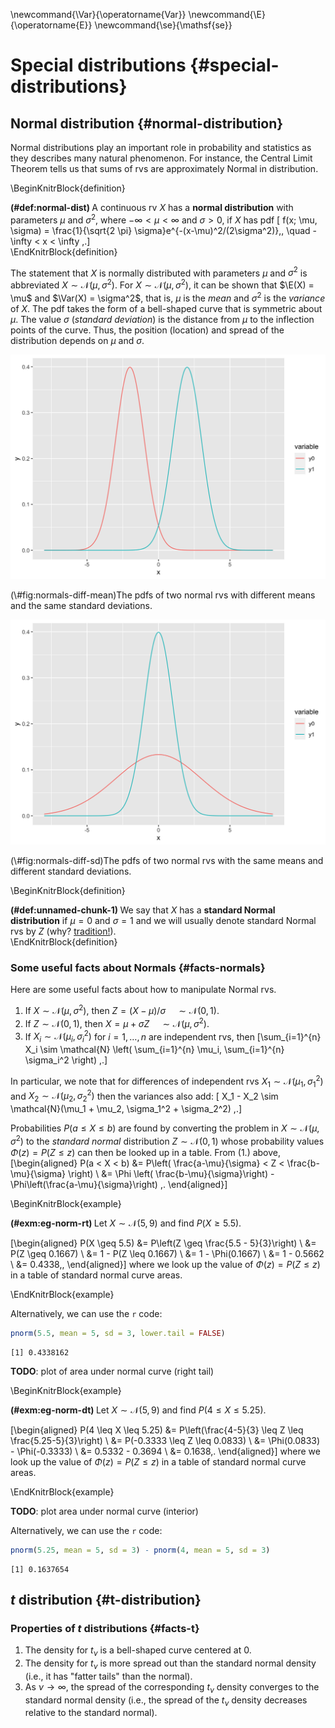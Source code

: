 

\newcommand{\Var}{\operatorname{Var}}
\newcommand{\E}{\operatorname{E}}
\newcommand{\se}{\mathsf{se}}

# Special distributions {#special-distributions}

## Normal distribution {#normal-distribution}

Normal distributions play an important role in probability and statistics as they describes many natural phenomenon. For instance, the Central Limit Theorem tells us that sums of rvs are approximately Normal in distribution. 

\BeginKnitrBlock{definition}<div class="definition"><span class="definition" id="def:normal-dist"><strong>(\#def:normal-dist) </strong></span>A continuous rv $X$ has a **normal distribution** with parameters $\mu$ and $\sigma^2$, where $-\infty < \mu < \infty$ and $\sigma > 0$, if $X$ has pdf
\[ f(x; \mu, \sigma) = \frac{1}{\sqrt{2 \pi} \sigma}e^{-(x-\mu)^2/(2\sigma^2)}\,, 
\quad -\infty < x < \infty \,.\]</div>\EndKnitrBlock{definition}

The statement that $X$ is normally distributed with parameters $\mu$ and $\sigma^2$ is abbreviated $X \sim \mathcal{N}(\mu, \sigma^2)$. For $X\sim \mathcal{N}(\mu,\sigma^2)$, it can be shown that $\E(X) = \mu$ and $\Var(X) = \sigma^2$, that is, $\mu$ is the *mean* and $\sigma^2$ is the *variance* of $X$. The pdf takes the form of a bell-shaped curve that is symmetric about $\mu$. The value $\sigma$ (*standard deviation*) is the distance from $\mu$ to the inflection points of the curve. Thus, the position (location) and spread of the distribution depends on $\mu$ and $\sigma$.

<div class="figure">
<img src="01-sampling-distributions_files/figure-html/normals-diff-mean-1.png" alt="The pdfs of two normal rvs with different means and the same standard deviations." width="672" />
<p class="caption">(\#fig:normals-diff-mean)The pdfs of two normal rvs with different means and the same standard deviations.</p>
</div>

<div class="figure">
<img src="01-sampling-distributions_files/figure-html/normals-diff-sd-1.png" alt="The pdfs of two normal rvs with the same means and different standard deviations." width="672" />
<p class="caption">(\#fig:normals-diff-sd)The pdfs of two normal rvs with the same means and different standard deviations.</p>
</div>

\BeginKnitrBlock{definition}<div class="definition"><span class="definition" id="def:unnamed-chunk-1"><strong>(\#def:unnamed-chunk-1) </strong></span>We say that $X$ has a **standard Normal distribution** if $\mu=0$ and $\sigma = 1$ and we will usually denote standard Normal rvs by $Z$ (why? [tradition!](https://www.youtube.com/watch?v=gRdfX7ut8gw)).</div>\EndKnitrBlock{definition}

### Some useful facts about Normals {#facts-normals}

Here are some useful facts about how to manipulate Normal rvs.

1. If $X \sim \mathcal{N}(\mu, \sigma^2),$ then $Z = (X - \mu) / \sigma \quad \sim \mathcal{N}(0,1).$ 
2. If $Z \sim \mathcal{N}(0, 1),$ then $X = \mu + \sigma Z \quad \sim \mathcal{N}(\mu, \sigma^2).$ 
3. If $X_i \sim \mathcal{N}(\mu_i, \sigma_i^2)$ for $i = 1, \dots, n$ are independent rvs, then 
\[\sum_{i=1}^{n} X_i \sim \mathcal{N} \left( \sum_{i=1}^{n} \mu_i, \sum_{i=1}^{n} \sigma_i^2 \right) \,.\]

In particular, we note that for differences of independent rvs $X_1 \sim \mathcal{N}(\mu_1, \sigma_1^2)$ and $X_2 \sim \mathcal{N}(\mu_2, \sigma_2^2)$ then the variances also add:
\[ X_1 - X_2 \sim \mathcal{N}(\mu_1 + \mu_2, \sigma_1^2 + \sigma_2^2) \,.\]

Probabilities $P(a \leq X \leq b)$ are found by converting the problem in $X \sim \mathcal{N}(\mu, \sigma^2)$ to the *standard normal* distribution $Z \sim \mathcal{N}(0, 1)$ whose probability values $\Phi(z) = P(Z\leq z)$ can then be looked up in a table. From (1.) above, 
\[\begin{aligned}
   P(a < X < b) &= P\left( \frac{a-\mu}{\sigma} < Z < \frac{b-\mu}{\sigma} \right) \\ 
    &= \Phi \left( \frac{b-\mu}{\sigma}\right) - \Phi\left(\frac{a-\mu}{\sigma}\right) \,.
   \end{aligned}\]

\BeginKnitrBlock{example}<div class="example"><span class="example" id="exm:eg-norm-rt"><strong>(\#exm:eg-norm-rt) </strong></span>Let $X \sim \mathcal{N}(5, 9)$ and find $P(X \geq 5.5)$. 

\[\begin{aligned}
   P(X \geq 5.5) &= P\left(Z \geq \frac{5.5 - 5}{3}\right) \\
    &= P(Z \geq 0.1667) \\
    &= 1 - P(Z \leq 0.1667) \\
    &= 1 - \Phi(0.1667) \\
    &= 1 - 0.5662 \\
    &= 0.4338\,,
    \end{aligned}\]
where we look up the value of $\Phi(z) = P(Z\leq z)$ in a table of standard normal curve areas.</div>\EndKnitrBlock{example}

Alternatively, we can use the `r` code:

```r
pnorm(5.5, mean = 5, sd = 3, lower.tail = FALSE) 
```

```
[1] 0.4338162
```
**TODO**: plot of area under normal curve (right tail)




\BeginKnitrBlock{example}<div class="example"><span class="example" id="exm:eg-norm-dt"><strong>(\#exm:eg-norm-dt) </strong></span>Let $X \sim \mathcal{N}(5, 9)$ and find $P(4 \leq X \leq 5.25)$. 

\[\begin{aligned}
   P(4 \leq X \leq 5.25) &= P\left(\frac{4-5}{3} \leq Z \leq \frac{5.25-5}{3}\right) \\
   &= P(-0.3333 \leq Z \leq 0.0833) \\
   &= \Phi(0.0833) - \Phi(-0.3333) \\
   &= 0.5332 - 0.3694 \\
   &= 0.1638\,.
  \end{aligned}\]
where we look up the value of $\Phi(z) = P(Z\leq z)$ in a table of standard normal curve areas. </div>\EndKnitrBlock{example}

**TODO**: plot area under normal curve (interior)

Alternatively, we can use the `r` code:

```r
pnorm(5.25, mean = 5, sd = 3) - pnorm(4, mean = 5, sd = 3)
```

```
[1] 0.1637654
```

## $t$ distribution {#t-distribution}


### Properties of $t$ distributions {#facts-t}

1. The density for $t_\nu$ is a bell-shaped curve centered at $0$.
2. The density for $t_\nu$ is more spread out than the standard normal density (i.e., it has "fatter tails" than the normal).
3. As $\nu \to \infty$, the spread of the corresponding $t_\nu$ density converges to the standard normal density (i.e., the spread of the $t_\nu$ density decreases relative to the standard normal).
